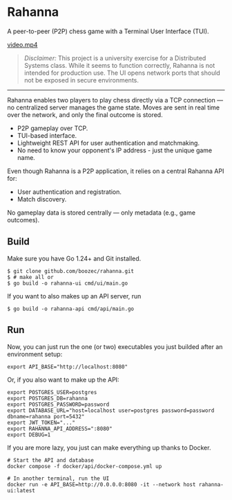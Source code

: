 # Rahanna

A peer-to-peer (P2P) chess game with a Terminal User Interface (TUI).

[video.mp4](https://raw.githubusercontent.com/boozec/rahanna/main/assets/demo.mp4)

> _Disclaimer:_
> This project is a university exercise for a Distributed Systems class. While it seems to function correctly, Rahanna is not intended for production use. The UI opens network ports that should not be exposed in secure environments.

---

Rahanna enables two players to play chess directly via a TCP connection — no centralized server manages the game state. Moves are sent in real time over the network, and only the final outcome is stored.

- P2P gameplay over TCP.
- TUI-based interface.
- Lightweight REST API for user authentication and matchmaking.
- No need to know your opponent's IP address - just the unique game name.

Even though Rahanna is a P2P application, it relies on a central Rahanna API for:

- User authentication and registration.
- Match discovery.

No gameplay data is stored centrally — only metadata (e.g., game outcomes).

## Build

Make sure you have Go 1.24+ and Git installed.

```
$ git clone github.com/boozec/rahanna.git
$ # make all or
$ go build -o rahanna-ui cmd/ui/main.go
```

If you want to also makes up an API server, run

```
$ go build -o rahanna-api cmd/api/main.go
```

## Run

Now, you can just run the one (or two) executables you just builded after an environment setup:

```
export API_BASE="http://localhost:8080"
```

Or, if you also want to make up the API:

```
export POSTGRES_USER=postgres
export POSTGRES_DB=rahanna
export POSTGRES_PASSWORD=password
export DATABASE_URL="host=localhost user=postgres password=password dbname=rahanna port=5432"
export JWT_TOKEN="..."
export RAHANNA_API_ADDRESS=":8080"
export DEBUG=1
```

If you are more lazy, you just can make everything up thanks to Docker.

```
# Start the API and database
docker compose -f docker/api/docker-compose.yml up

# In another terminal, run the UI
docker run -e API_BASE=http://0.0.0.0:8080 -it --network host rahanna-ui:latest
```
